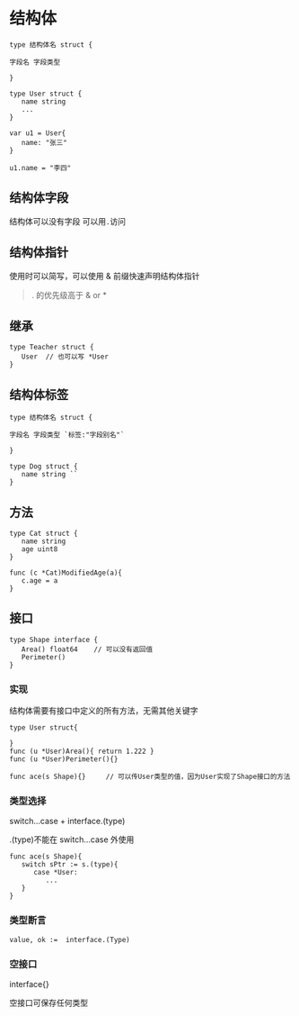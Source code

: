 # 结构体
```
type 结构体名 struct {

字段名 字段类型

}

type User struct {
   name string
   ...
}

var u1 = User{
   name: "张三"
}

u1.name = "李四"
```
## 结构体字段
结构体可以没有字段 可以用```.```访问

## 结构体指针
使用时可以简写，可以使用 & 前缀快速声明结构体指针
> . 的优先级高于 & or *

## 继承
```
type Teacher struct {
   User  // 也可以写 *User
}
```
## 结构体标签
```
type 结构体名 struct {

字段名 字段类型 `标签:"字段别名"`

} 

type Dog struct {
   name string ``
}
```

## 方法
```
type Cat struct {
   name string
   age uint8
}

func (c *Cat)ModifiedAge(a){
   c.age = a
}

```

## 接口
```
type Shape interface {
   Area() float64    // 可以没有返回值
   Perimeter()
}
```

### 实现
结构体需要有接口中定义的所有方法，无需其他关键字
```
type User struct{

}
func (u *User)Area(){ return 1.222 }
func (u *User)Perimeter(){}

func ace(s Shape){}     // 可以传User类型的值，因为User实现了Shape接口的方法
```

### 类型选择
switch…case + interface.(type)

.(type)不能在 switch…case 外使用
```
func ace(s Shape){
   switch sPtr := s.(type){
      case *User:
         ...
   }
}
```

### 类型断言
```value, ok :=  interface.(Type)```

### 空接口
interface{}

空接口可保存任何类型
